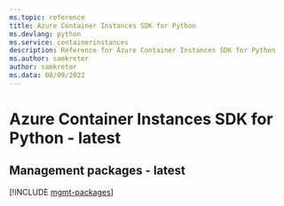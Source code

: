 ```yaml
---
ms.topic: reference
title: Azure Container Instances SDK for Python
ms.devlang: python
ms.service: containerinstances
description: Reference for Azure Container Instances SDK for Python
ms.author: samkreter
author: samkreter
ms.data: 08/09/2022
---
```

# Azure Container Instances SDK for Python - latest

## Management packages - latest
[!INCLUDE [mgmt-packages](container-instances-mgmt-index.md)]